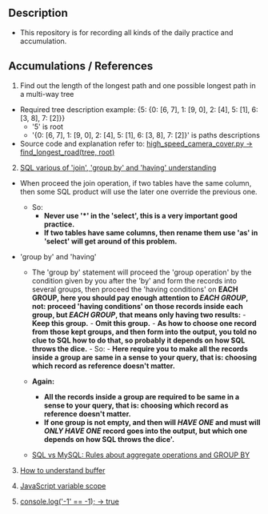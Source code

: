 ## Description
- This repository is for recording all kinds of the daily practice and accumulation.

## Accumulations / References
1. Find out the length of the longest path and one possible longest path in a multi-way tree
  - Required tree description example: {5: {0: [6, 7], 1: [9, 0], 2: [4], 5: [1], 6: [3, 8], 7: [2]}}
    - '5' is root
    - '{0: [6, 7], 1: [9, 0], 2: [4], 5: [1], 6: [3, 8], 7: [2]}' is paths descriptions
  - Source code and explanation refer to: [high_speed_camera_cover.py -> find_longest_road(tree, root)](algorithm/codility.com/20160330/high_speed_camera_cover/high_speed_camera_cover.py)
  
2. [SQL various of 'join', 'group by' and 'having' understanding](sql/README.20160401.basic.md)
  - When proceed the join operation, if two tables have the same column, then some SQL product will use the later one override the previous one.
    - So:
      - **Never use '*' in the 'select', this is a very important good practice.**
      - **If two tables have same columns, then rename them use 'as' in 'select' will get around of this problem.**
  
  - 'group by' and 'having'
    - The 'group by' statement will proceed the 'group operation' by the condition given by you after the 'by' and form the records into several groups, then proceed the 'having conditions' on **EACH GROUP, here you should pay enough attention to _EACH GROUP_, not: proceed 'having conditions' on those records inside each group, but _EACH GROUP_, that means only having two results:**
          - **Keep this group.**
          - **Omit this group.**
          - **As how to choose one record from those kept groups, and then form into the output, you told no clue to SQL how to do that, so probably it depends on how SQL throws the dice.**
          - So:
            - **Here require you to make all the records inside a group are same in a sense to your query, that is: choosing which record as reference doesn't matter.**
            
    - **Again:**
      - **All the records inside a group are required to be same in a sense to your query, that is: choosing which record as reference doesn't matter.**
      - **If one group is not empty, and then will _HAVE ONE_ and must will _ONLY HAVE ONE_ record goes into the output, but which one depends on how SQL throws the dice'.**
      
    - [SQL vs MySQL: Rules about aggregate operations and GROUP BY](http://stackoverflow.com/questions/12843303/sql-vs-mysql-rules-about-aggregate-operations-and-group-by)

3. [How to understand buffer](Node.js/README.20160404.buffer.md)

4. [JavaScript variable scope](JavaScript/README.20160405.variable.scope.md)

5. [console.log('-1' == -1);  ->  true](JavaScript/README.20160405.abstract_equality_comparison_algorithm.md)


